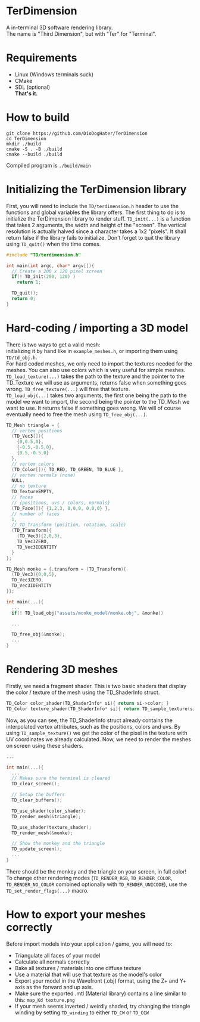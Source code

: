 # TerDimension
A in-terminal 3D software rendering library.\
The name is "Third Dimension", but with "Ter" for "Terminal".

# Requirements
- Linux (Windows terminals suck)
- CMake
- SDL (optional)\
**That's it.**

# How to build
```
git clone https://github.com/DioDogHater/TerDimension
cd TerDimension
mkdir ./build
cmake -S . -B ./build
cmake --build ./build
```
Compiled program is `./build/main`

# Initializing the TerDimension library
First, you will need to include the `TD/terdimension.h` header to
use the functions and global variables the library offers. The first
thing to do is to initialize the TerDimension library to render stuff.
`TD_init(...)` is a function that takes 2 arguments, the width and height
of the "screen". The vertical resolution is actually halved since a character
takes a 1x2 "pixels". It shall return false if the library fails to initialize.
Don't forget to quit the library using `TD_quit()` when the time comes.

```C
#include "TD/terdimension.h"

int main(int argc, char* argv[]){
  // Create a 200 x 120 pixel screen
  if(! TD_init(200, 120) )
    return 1;

  TD_quit();
  return 0;
}
```

# Hard-coding / importing a 3D model
There is two ways to get a valid mesh: \
initializing it by hand like in `example_meshes.h`,
or importing them using `TD/td_obj.h`.\
For hard coded meshes, we only need to import the textures needed for the meshes.
You can also use colors which is very useful for simple meshes.
`TD_load_texture(...)` takes the path to the texture and the pointer to the TD_Texture we will use
as arguments, returns false when something goes wrong. `TD_free_texture(...)` will free that texture.\
`TD_load_obj(...)` takes two arguments, the first one being the path to the
model we want to import, the second being the pointer to the TD_Mesh we want to use. It returns
false if something goes wrong. We will of course eventually need to free the mesh using `TD_free_obj(...)`.

```C
TD_Mesh triangle = {
  // vertex positions
  (TD_Vec3[]){ 
    {0,0.5,0},
    {-0.5,-0.5,0},
    {0.5,-0.5,0}
  },
  // vertex colors
  (TD_Color[]){ TD_RED, TD_GREEN, TD_BLUE },
  // vertex normals (none)
  NULL,
  // no texture
  TD_TextureEMPTY,
  // faces
  // {positions, uvs / colors, normals}
  (TD_Face[]){ {1,2,3, 0,0,0, 0,0,0} },
  // number of faces
  1,
  // TD_Transform (position, rotation, scale)
  (TD_Transform){
    (TD_Vec3){2,0,3},
    TD_Vec3ZERO,
    TD_Vec3IDENTITY
  }
};

TD_Mesh monke = {.transform = (TD_Transform){
  (TD_Vec3){0,0,5},
  TD_Vec3ZERO,
  TD_Vec3IDENTITY
}};

int main(...){
  ...
  if(! TD_load_obj("assets/monke_model/monke.obj", &monke))

  ...

  TD_free_obj(&monke);
  ...
}
```

# Rendering 3D meshes
Firstly, we need a fragment shader. This is two basic shaders that display the
color / texture of the mesh using the TD_ShaderInfo struct.
```C
TD_Color color_shader(TD_ShaderInfo* si){ return si->color; }
TD_Color texture_shader(TD_ShaderInfo* si){ return TD_sample_texture(si->uv.x, si->uv.y, si->texture); }
```
Now, as you can see, the TD_ShaderInfo struct already contains the interpolated
vertex attributes, such as the positions, colors and uvs. By using `TD_sample_texture()`
we get the color of the pixel in the texture with UV coordinates we already calculated.
Now, we need to render the meshes on screen using these shaders.
```C
...

int main(...){
  ...
  // Makes sure the terminal is cleared
  TD_clear_screen();

  // Setup the buffers
  TD_clear_buffers();

  TD_use_shader(color_shader);
  TD_render_mesh(&triangle);

  TD_use_shader(texture_shader);
  TD_render_mesh(&monke);

  // Show the monkey and the triangle
  TD_update_screen();
  ...
}
```
There should be the monkey and the triangle on your screen, in full color!
To change other rendering modes (`TD_RENDER_RGB`, `TD_RENDER_COLOR`, `TD_RENDER_NO_COLOR` combined optionally with `TD_RENDER_UNICODE`),
use the `TD_set_render_flags(...)` macro.

# How to export your meshes correctly
Before import models into your application / game, you will need to:
- Triangulate all faces of your model
- Calculate all normals correctly
- Bake all textures / materials into one diffuse texture
- Use a material that will use that texture as the model's color
- Export your model in the Wavefront (.obj) format, using the Z+ and Y+ axis as the forward and up axis.
- Make sure the exported .mtl (Material library) contains a line similar to this: `map_Kd texture.png`
- If your mesh seems inverted / weirdly shaded, try changing the triangle winding by setting `TD_winding` to either `TD_CW` or `TD_CCW`
